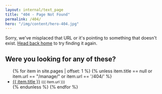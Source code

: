 ```yaml
---
layout: internal/text_page
title: "404 - Page Not Found"
permalink: /404/
hero: "/img/content/hero-404.jpg"
---
```


<p class="lead">Sorry, we've misplaced that URL or it's pointing to something
that doesn't exist. <a href="/">Head back home</a> to try finding it
again.</p>

<h2 class="h4">Were you looking for any of these?</h2>

<ul>
  {% for item in site.pages | offset: 1 %}
  {% unless item.title == null or item.url == "/manage/" or item.url == '/404/' %}
    <li><a href="{{ item.url }}">{{ item.title }}</a> <small>({{ item.url }})</small></li>
  {% endunless %}
  {% endfor %}
</ul>

<div class="spacer m-b-1"></div>